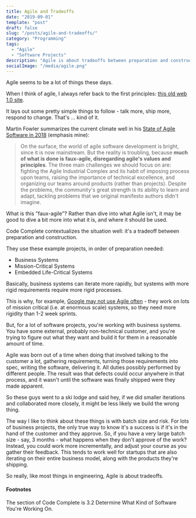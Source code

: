 ```yaml
---
title: Agile and Tradeoffs
date: "2019-09-01"
template: "post"
draft: false
slug: "/posts/agile-and-tradeoffs/"
category: "Programming"
tags:
  - "Agile"
  - "Software Projects"
description: "Agile is about tradeoffs between preparation and construction, which weigh differently in different programming projects."
socialImage: "/media/agile.png"
---
```


Agile seems to be a lot of things these days.

When I think of agile, I always refer back to the first principles: [this old web 1.0 site](https://agilemanifesto.org/).

It lays out some pretty simple things to follow - talk more, ship more, respond to change. That's ... kind of it.

Martin Fowler summarizes the current climate well in his [State of Agile Software in 2018](https://martinfowler.com/articles/agile-aus-2018.html) (emphasis mine):

> On the surface, the world of agile software development is bright, since it is now mainstream. But the reality is troubling, because **much of what is done is faux-agile, disregarding agile's values and principles**. The three main challenges we should focus on are: fighting the Agile Industrial Complex and its habit of imposing process upon teams, raising the importance of technical excellence, and organizing our teams around products (rather than projects). Despite the problems, the community's great strength is its ability to learn and adapt, tackling problems that we original manifesto authors didn't imagine.

What is this "faux-agile"? Rather than dive into what Agile isn't, it may be good to dive a bit more into what it is, and where it should be used.

Code Complete contextualizes the situation well: it's a tradeoff between preparation and construction.

They use these example projects, in order of preparation needed:

- Business Systems
- Mission-Critical Systems
- Embedded Life-Critical Systems

Basically, business systems can iterate more rapidly, but systems with more rigid requirements require more rigid processes.

This is why, for example, [Google may not use Agile often](https://www.quora.com/Why-do-some-developers-at-strong-companies-like-Google-consider-Agile-development-to-be-nonsense) - they work on lots of mission critical (i.e. at enormous scale) systems, so they need more rigidity than 1-2 week sprints.

But, for a lot of software projects, you're working with business systems. You have some external, probably non-technical customer, and you're trying to figure out what they want and build it for them in a reasonable amount of time.

Agile was born out of a time when doing that involved talking to the customer a lot, gathering requirements, turning those requirements into spec, writing the software, delivering it. All duties possibly performed by different people. The result was that defects could occur anywhere in that process, and it wasn't until the software was finally shipped were they made apparent.

So these guys went to a ski lodge and said hey, if we did smaller iterations and collaborated more closely, it might be less likely we build the wrong thing.

The way I like to think about these things is with batch size and risk. For lots of business projects, the only true way to know it's a success is if it's in the hand of the customer and they approve. So, if you have a very large batch size - say, 3 months - what happens when they don't approve of the work? Instead, you could work more incrementally, and adjust your course as you gather their feedback. This tends to work well for startups that are also iterating on their entire business model, along with the products they're shipping.

So really, like most things in engineering, Agile is about tradeoffs.

#### Footnotes

The section of Code Complete is 3.2 Determine What Kind of Software You're Working On.
